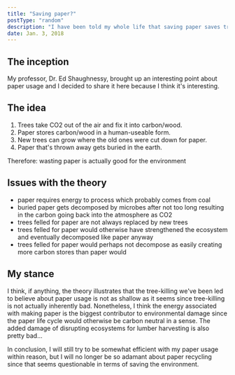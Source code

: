 ```yaml
---
title: "Saving paper?"
postType: "random"
description: "I have been told my whole life that saving paper saves trees, but recently a professor brought up some interesting points..."
date: Jan. 3, 2018
---
```


<!-- ********** CONTENT *********** -->
## The inception
My professor, Dr. Ed Shaughnessy, brought up an interesting point about paper usage and I decided to share it here because I think it's interesting.
## The idea
1. Trees take CO2 out of the air and fix it into carbon/wood.
2. Paper stores carbon/wood in a human-useable form.
3. New trees can grow where the old ones were cut down for paper.
4. Paper that's thrown away gets buried in the earth.

Therefore: wasting paper is actually good for the environment

## Issues with the theory
* paper requires energy to process which probably comes from coal
* buried paper gets decomposed by microbes after not too long resulting in the carbon going back into the atmosphere as CO2
* trees felled for paper are not always replaced by new trees
* trees felled for paper would otherwise have strengthened the ecosystem and eventually decomposed like paper anyway
* trees felled for paper would perhaps not decompose as easily creating more carbon stores than paper would

## My stance
I think, if anything, the theory illustrates that the tree-killing we've been led to believe about paper usage is not as shallow as it seems since tree-killing is not actually inherently bad.  Nonetheless, I think the energy associated with making paper is the biggest contributor to environmental damage since the paper life cycle would otherwise be carbon neutral in a sense.  The added damage of disrupting ecosystems for lumber harvesting is also pretty bad...

In conclusion, I will still try to be somewhat efficient with my paper usage within reason, but I will no longer be so adamant about paper recycling since that seems questionable in terms of saving the environment.
<!-- ********** CONTENT *********** -->